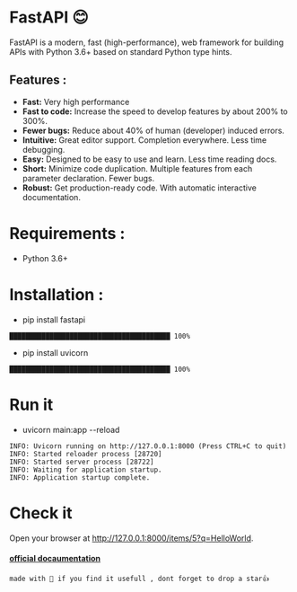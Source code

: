 # FastAPI 😊
FastAPI is a modern, fast (high-performance), web framework for building APIs with Python 3.6+ based on standard Python type hints.
## Features :
- **Fast:** Very high performance
- **Fast to code:** Increase the speed to develop features by about 200% to 300%. 
- **Fewer bugs:** Reduce about 40% of human (developer) induced errors. 
- **Intuitive:** Great editor support. Completion everywhere. Less time debugging.
- **Easy:** Designed to be easy to use and learn. Less time reading docs.
- **Short:** Minimize code duplication. Multiple features from each parameter declaration. Fewer bugs.
- **Robust:** Get production-ready code. With automatic interactive documentation.

# Requirements : 
 - Python 3.6+
# Installation :
 - pip install fastapi
 ```
 ████████████████████████████████████████ 100%
 ```
 - pip install uvicorn
 ```
 ████████████████████████████████████████ 100%
 ```
 
# Run it 
 - uvicorn main:app --reload
 ```
 INFO: Uvicorn running on http://127.0.0.1:8000 (Press CTRL+C to quit)
INFO: Started reloader process [28720]
INFO: Started server process [28722]
INFO: Waiting for application startup.
INFO: Application startup complete.
```
# Check it 
Open your browser at http://127.0.0.1:8000/items/5?q=HelloWorld.
####  [official docaumentation](https://fastapi.tiangolo.com/)
`made with 💖 if you find it usefull , dont forget to drop a star👍`
